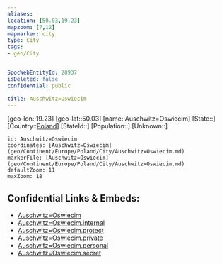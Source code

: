 ```yaml
---
aliases: 
location: [50.03,19.23]
mapzoom: [7,12] 
mapmarker: city 
type: City
tags:
- geo/City


SpocWebEntityId: 28937
isDeleted: false
confidential: public

title: Auschwitz=Oswiecim
---
```

[geo-lon::19.23]
[geo-lat::50.03]
[name::Auschwitz=Oswiecim]
[State::]
[Country::[Poland](geo/Continent/Europe/Poland.md)]
[StateId::]
[Population::]
[Unknown::]


```leaflet
id: Auschwitz=Oswiecim
coordinates: [Auschwitz=Oswiecim](geo/Continent/Europe/Poland/City/Auschwitz=Oswiecim.md)
markerFile: [Auschwitz=Oswiecim](geo/Continent/Europe/Poland/City/Auschwitz=Oswiecim.md)
defaultZoom: 11 
maxZoom: 18
```


## Confidential Links & Embeds: 
- [Auschwitz=Oswiecim](../../../../../../_public/geo/Continent/Europe/Poland/City/Auschwitz=Oswiecim.md) 
- [Auschwitz=Oswiecim.internal](../../../../../../_internal/geo/Continent/Europe/Poland/City/Auschwitz=Oswiecim.internal.md) 
- [Auschwitz=Oswiecim.protect](../../../../../../_protect/geo/Continent/Europe/Poland/City/Auschwitz=Oswiecim.protect.md) 
- [Auschwitz=Oswiecim.private](../../../../../../_private/geo/Continent/Europe/Poland/City/Auschwitz=Oswiecim.private.md) 
- [Auschwitz=Oswiecim.personal](../../../../../../_personal/geo/Continent/Europe/Poland/City/Auschwitz=Oswiecim.personal.md) 
- [Auschwitz=Oswiecim.secret](../../../../../../_secret/geo/Continent/Europe/Poland/City/Auschwitz=Oswiecim.secret.md) 
